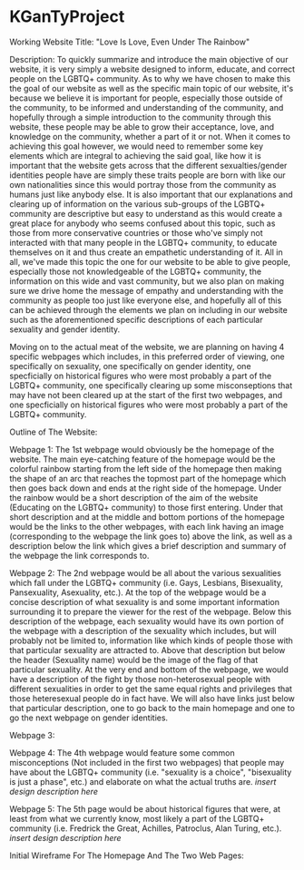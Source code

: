 # KGanTyProject


Working Website Title: "Love Is Love, Even Under The Rainbow"

Description: To quickly summarize and introduce the main objective of our website, it is very simply a website designed to inform, educate, and correct people on the LGBTQ+ community. As to why we have chosen to make this the goal of our website as well as the specific main topic of our website, it's because we believe it is important for people, especially those outside of the community, to be informed and understanding of the community, and hopefully through a simple introduction to the community through this website, these people may be able to grow their acceptance, love, and knowledge on the community, whether a part of it or not. When it comes to achieving this goal however, we would need to remember some key elements which are integral to achieving the said goal, like how it is important that the website gets across that the different sexualties/gender identities people have are simply these traits people are born with like our own nationalities since this would portray those from the community as humans just like anybody else. It is also important that our explanations and clearing up of information on the various sub-groups of the LGBTQ+ community are descriptive but easy to understand as this would create a great place for anybody who seems confused about this topic, such as those from more conservative countries or those who've simply not interacted with that many people in the LGBTQ+ community, to educate themselves on it and thus create an empathetic understanding of it. All in all, we've made this topic the one for our website to be able to give people, especially those not knowledgeable of the LGBTQ+ community, the information on this wide and vast community, but we also plan on making sure we drive home the message of empathy and understanding with the community as people too just like everyone else, and hopefully all of this can be achieved through the elements we plan on including in our website such as the aforementioned specific descriptions of each particular sexuality and gender identity.

  Moving on to the actual meat of the website, we are planning on having 4 specific webpages which includes, in this preferred order of viewing, one specifically on sexuality, one specifically on gender identity, one specficially on historical figures who were most probably a part of the LGBTQ+ community, one specifically clearing up some misconseptions that may have not been cleared up at the start of the first two webpages, and one specficially on historical figures who were most probably a part of the LGBTQ+ community.

Outline of The Website: 

  Webpage 1: The 1st webpage would obviously be the homepage of the website. The main eye-catching feature of the homepage would be the colorful rainbow starting from the left side of the homepage then making the shape of an arc that reaches the topmost part of the homepage which then goes back down and ends at the right side of the homepage. Under the rainbow would be a short description of the aim of the website (Educating on the LGBTQ+ community) to those first entering. Under that short description and at the middle and bottom portions of the homepage would be the links to the other webpages, with each link having an image (corresponding to the webpage the link goes to) above the link, as well as a description below the link which gives a brief description and summary of the webpage the link corresponds to.
  
  Webpage 2: The 2nd webpage would be all about the various sexualities which fall under the LGBTQ+ community (i.e. Gays, Lesbians, Bisexuality, Pansexuality, Asexuality, etc.). At the top of the webpage would be a concise description of what sexuality is and some important information surrounding it to prepare the viewer for the rest of the webpage. Below this description of the webpage, each sexuality would have its own portion of the webpage with a description of the sexuality which includes, but will probably not be limited to, information like which kinds of people those with that particular sexuality are attracted to. Above that description but below the header (Sexuality name) would be the image of the flag of that particular sexuality. At the very end and bottom of the webpage, we would have a description of the fight by those non-heterosexual people with different sexualities in order to get the same equal rights and privileges that those heteresexual people do in fact have. We will also have links just below that particular description, one to go back to the main homepage and one to go the next webpage on gender identities. 
  
  Webpage 3:
  
  Webpage 4: The 4th webpage would feature some common misconceptions (Not included in the first two webpages) that people may have about the LGBTQ+ community (i.e. "sexuality is a choice", "bisexuality is just a phase", etc.) and elaborate on what the actual truths are. *insert design description here*
  
  Webpage 5: The 5th page would be about historical figures that were, at least from what we currently know, most likely a part of the LGBTQ+ community (i.e. Fredrick the Great, Achilles, Patroclus, Alan Turing, etc.). *insert design description here*  
  
Initial Wireframe For The Homepage And The Two Web Pages: 
